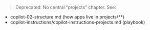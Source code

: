 > Deprecated: No central “projects” chapter. See:
- copilot-02-structure.md (how apps live in projects/**)
- copilot-instructions/copilot-instructions-projects.md (playbook)

